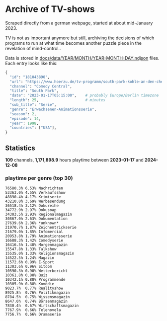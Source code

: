 # Archive of TV-shows

Scraped directly from a german webpage, started at about mid-January 2023.

TV is not as important anymore but still, archiving the decisions of which programs to run at what time
becomes another puzzle piece in the revelation of mind-control.. 

Data is stored in [docs/data/YEAR/MONTH/YEAR-MONTH-DAY.ndjson](docs/data/) files. 
Each entry looks like this:

```python
{
  "id": "181043890", 
  "url": "https://www.hoerzu.de/tv-programm/south-park-kohle-an-den-chefkoch/bid_181043890/", 
  "channel": "Comedy Central", 
  "title": "South Park", 
  "date": "2023-01-17T05:15:00",    # probably Europe/Berlin timezone 
  "length": 25,                     # minutes 
  "sub_title": "Serie", 
  "genre": "Erwachsenen-Animationsserie", 
  "season": 2, 
  "episode": 14, 
  "year": 1998, 
  "countries": ["USA"],
}
```

## Statistics

**109** channels, **1,171,898.9** hours playtime between **2023-01-17** and **2024-12-08**


### playtime per genre (top 30)

    76580.3h 6.53% Nachrichten
    53363.0h 4.55% Verkaufsshow
    48890.4h 4.17% Krimiserie
    43210.0h 3.69% Werbesendung
    36518.4h 3.12% Dokureihe
    34772.9h 2.97% Dokusoap
    34303.5h 2.93% Regionalmagazin
    30867.0h 2.63% Dokumentation
    27639.6h 2.36% *unknown*
    21970.7h 1.87% Zeichentrickserie
    21679.0h 1.85% Infomercial
    20953.8h 1.79% Animationsserie
    16688.3h 1.42% Comedyserie
    16416.5h 1.40% Morgenmagazin
    15547.8h 1.33% Talkshow
    15535.0h 1.33% Religionsmagazin
    14522.5h 1.24% Magazin
    11572.6h 0.99% E-Sport
    11303.6h 0.96% Sitcom
    10590.3h 0.90% Wetterbericht
    10361.8h 0.88% Quiz
    10342.1h 0.88% Programmende
    10305.9h 0.88% Komödie
    9023.7h  0.77% Realityshow
    8925.8h  0.76% Politikmagazin
    8784.5h  0.75% Wissensmagazin
    8647.0h  0.74% Börsenmagazin
    7830.4h  0.67% Wirtschaftsmagazin
    7767.9h  0.66% Telenovela
    7756.7h  0.66% Dramaserie
